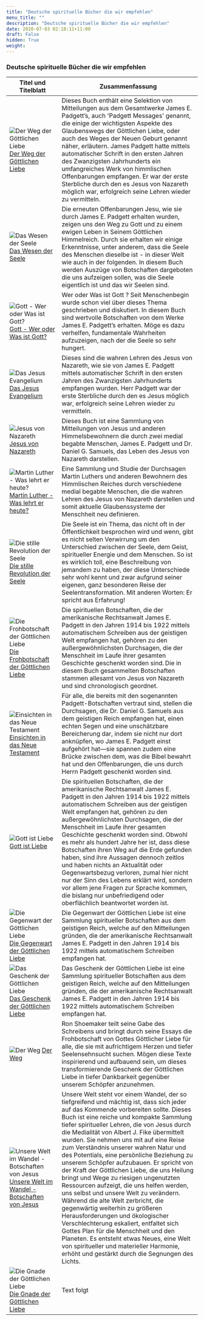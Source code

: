 ```yaml
---
title: "Deutsche spirituelle Bücher die wir empfehlen"
menu_title: ""
description: "Deutsche spirituelle Bücher die wir empfehlen"
date: 2020-07-03 02:18:11+11:00
draft: False
hidden: True
weight:
---
```

### Deutsche spirituelle Bücher die wir empfehlen

**Titel und Titelblatt** | **Zusammenfassung**
---|---
![Der Weg der Göttlichen Liebe](/sonstiges/empfehlenswerte-buecher/der-weg-der-goettlichen-liebe-book-cover-small.jpg/) [Der Weg der Göttlichen Liebe][def1] | Dieses Buch enthält eine Selektion von Mitteilungen aus dem Gesamtwerke James E. Padgett’s, auch 'Padgett Messages' genannt, die einige der wichtigsten Aspekte des Glaubenswegs der Göttlichen Liebe, oder auch des Weges der Neuen Geburt genannt näher, erläutern. James Padgett hatte mittels automatischer Schrift in den ersten Jahren des Zwanzigsten Jahrhunderts ein umfangreiches Werk von himmlischen Offenbarungen empfangen. Er war der erste Sterbliche durch den es Jesus von Nazareth möglich war, erfolgreich seine Lehren wieder zu vermitteln.
![Das Wesen der Seele](/sonstiges/empfehlenswerte-buecher/das-wesen-der-seele-book-cover-small.jpg/) [Das Wesen der Seele][def2] | Die erneuten Offenbarungen Jesu, wie sie durch James E. Padgett erhalten wurden, zeigen uns den Weg zu Gott und zu einem ewigen Leben in Seinem Göttlichen Himmelreich. Durch sie erhalten wir einige Erkenntnisse, unter anderem, dass die Seele des Menschen dieselbe ist - in dieser Welt wie auch in der folgenden. In diesem Buch werden Auszüge von Botschaften dargeboten die uns aufzeigen sollen, was die Seele eigentlich ist und das wir Seelen sind.
![Gott - Wer oder Was ist Gott?](/sonstiges/empfehlenswerte-buecher/gott-wer-oder-was-ist-gott-book-cover-small.jpg/) [Gott - Wer oder Was ist Gott?][def3] | Wer oder Was ist Gott ? Seit Menschenbegin wurde schon viel über dieses Thema geschrieben und diskutiert. In diesem Buch sind wertvolle Botschaften von dem Werke James E. Padgett’s erhalten. Möge es dazu verhelfen, fundamentale Wahrheiten aufzuzeigen, nach der die Seele so sehr hungert.
![Das Jesus Evangelium](/sonstiges/empfehlenswerte-buecher/das-jesus-evangelium-book-cover-small.jpg/) [Das Jesus Evangelium][def4] | Dieses sind die wahren Lehren des Jesus von Nazareth, wie sie von James E. Padgett mittels automatischer Schrift in den ersten Jahren des Zwanzigsten Jahrhunderts empfangen wurden. Herr Padgett war der erste Sterbliche durch den es Jesus möglich war, erfolgreich seine Lehren wieder zu vermitteln.
![Jesus von Nazareth](/sonstiges/empfehlenswerte-buecher/jesus-von-nazareth-book-cover-small.jpg/) [Jesus von Nazareth][def5] | Dieses Buch ist eine Sammlung von Mitteilungen von Jesus und anderen Himmelsbewohnern die durch zwei medial begabte Menschen, James E. Padgett und Dr. Daniel G. Samuels, das Leben des Jesus von Nazareth darstellen.
![Martin Luther - Was lehrt er heute?](/sonstiges/empfehlenswerte-buecher/martin-luther-was-lehrt-er-heute-book-cover-small.jpg/) [Martin Luther - Was lehrt er heute?][def6] | Eine Sammlung und Studie der Durchsagen Martin Luthers und anderen Bewohnern des Himmlischen Reiches durch verschiedene medial begabte Menschen, die die wahren Lehren des Jesus von Nazareth darstellen und somit aktuelle Glaubenssysteme der Menschheit neu definieren.
![Die stille Revolution der Seele](/sonstiges/empfehlenswerte-buecher/die-stille-revolution-book-cover-small.jpg/) [Die stille Revolution der Seele][def7] | Die Seele ist ein Thema, das nicht oft in der Öffentlichkeit besprochen wird und wenn, gibt es nicht selten Verwirrung um den Unterschied zwischen der Seele, dem Geist, spiritueller Energie und dem Menschen. So ist es wirklich toll, eine Beschreibung von jemandem zu haben, der diese Unterschiede sehr wohl kennt und zwar aufgrund seiner eigenen, ganz besonderen Reise der Seelentransformation. Mit anderen Worten: Er spricht aus Erfahrung!
![Die Frohbotschaft der Göttlichen Liebe](/sonstiges/empfehlenswerte-buecher/die-frohbotschaft-der-goettlichen-liebe-book-cover-small.jpg/) [Die Frohbotschaft der Göttlichen Liebe][def8] | Die spirituellen Botschaften, die der amerikanische Rechtsanwalt James E. Padgett in den Jahren 1914 bis 1922 mittels automatischem Schreiben aus der geistigen Welt empfangen hat, gehören zu den außergewöhnlichsten Durchsagen, die der Menschheit im Laufe ihrer gesamten Geschichte geschenkt worden sind. Die in diesem Buch gesammelten Botschaften stammen allesamt von Jesus von Nazareth und sind chronologisch geordnet.
![Einsichten in das Neue Testament](/sonstiges/empfehlenswerte-buecher/einsichten-in-das-neue-testament-book-cover-small.jpg/) [Einsichten in das Neue Testament][def9] | Für alle, die bereits mit den sogenannten Padgett-Botschaften vertraut sind, stellen die Durchsagen, die Dr. Daniel G. Samuels aus dem geistigen Reich empfangen hat, einen echten Segen und eine unschätzbare Bereicherung dar, indem sie nicht nur dort anknüpfen, wo James E. Padgett einst aufgehört hat—sie spannen zudem eine Brücke zwischen dem, was die Bibel bewahrt hat und den Offenbarungen, die uns durch Herrn Padgett geschenkt worden sind.
![Gott ist Liebe](/sonstiges/empfehlenswerte-buecher/gott-ist-liebe-book-cover-small.jpg/) [Gott ist Liebe][def10] | Die spirituellen Botschaften, die der amerikanische Rechtsanwalt James E. Padgett in den Jahren 1914 bis 1922 mittels automatischem Schreiben aus der geistigen Welt empfangen hat, gehören zu den außergewöhnlichsten Durchsagen, die der Menschheit im Laufe ihrer gesamten Geschichte geschenkt worden sind. Obwohl es mehr als hundert Jahre her ist, dass diese Botschaften ihren Weg auf die Erde gefunden haben, sind ihre Aussagen dennoch zeitlos und haben nichts an Aktualität oder Gegenwartsbezug verloren, zumal hier nicht nur der Sinn des Lebens erklärt wird, sondern vor allem jene Fragen zur Sprache kommen, die bislang nur unbefriedigend oder oberflächlich beantwortet worden ist.
![Die Gegenwart der Göttlichen Liebe](/sonstiges/empfehlenswerte-buecher/die-gegenwart-der-goettlichen-liebe.jpg) [Die Gegenwart der Göttlichen Liebe][def11] | Die Gegenwart der Göttlichen Liebe ist eine Sammlung spiritueller Botschaften aus dem geistigen Reich, welche auf den Mitteilungen gründen, die der amerikanische Rechtsanwalt James E. Padgett in den Jahren 1914 bis 1922 mittels automatischem Schreiben empfangen hat.
![Das Geschenk der Göttlichen Liebe](/sonstiges/empfehlenswerte-buecher/das-geschenk-der-goettlichen-liebe-cover-small.jpg) [Das Geschenk der Göttlichen Liebe][def12] | Das Geschenk der Göttlichen Liebe ist eine Sammlung spiritueller Botschaften aus dem geistigen Reich, welche auf den Mitteilungen gründen, die der amerikanische Rechtsanwalt James E. Padgett in den Jahren 1914 bis 1922 mittels automatischem Schreiben empfangen hat.
![Der Weg](/sonstiges/empfehlenswerte-buecher/der-weg-cover-small.jpg) [Der Weg][def13] | Ron Shoemaker teilt seine Gabe des Schreibens und bringt durch seine Essays die Frohbotschaft von Gottes Göttlicher Liebe für alle, die sie mit aufrichtigem Herzen und tiefer Seelensehnsucht suchen. Mögen diese Texte inspirierend und aufbauend sein, um dieses transformierende Geschenk der Göttlichen Liebe in tiefer Dankbarkeit gegenüber unserem Schöpfer anzunehmen.
![Unsere Welt im Wandel - Botschaften von Jesus](/sonstiges/empfehlenswerte-buecher/unsere-welt-im-wandel-band-1.png) [Unsere Welt im Wandel - Botschaften von Jesus][def14] | Unsere Welt steht vor einem Wandel, der so tiefgreifend und mächtig ist, dass sich jeder auf das Kommende vorbereiten sollte. Dieses Buch ist eine reiche und kompakte Sammlung tiefer spiritueller Lehren, die von Jesus durch die Medialität von Albert J. Fike übermittelt wurden. Sie nehmen uns mit auf eine Reise zum Verständnis unserer wahren Natur und des Potentials, eine persönliche Beziehung zu unserem Schöpfer aufzubauen. Er spricht von der Kraft der Göttlichen Liebe, die uns Heilung bringt und Wege zu riesigen ungenutzten Ressourcen aufzeigt, die uns helfen werden, uns selbst und unsere Welt zu verändern. Während die alte Welt zerbricht, die gegenwärtig weiterhin zu größeren Herausforderungen und ökologischer Verschlechterung eskaliert, entfaltet sich Gottes Plan für die Menschheit und den Planeten. Es entsteht etwas Neues, eine Welt von spiritueller und materieller Harmonie, erhöht und gestärkt durch die Segnungen des Lichts.
![Die Gnade der Göttlichen Liebe](/sonstiges/empfehlenswerte-buecher/titelbild-die-gnade-der-goettlichen-liebe.jpg) [Die Gnade der Göttlichen Liebe][def15] | Text folgt

[def1]: /sonstiges/empfehlenswerte-buecher/der-weg-der-goettlichen-liebe.pdf/
[def2]: /sonstiges/empfehlenswerte-buecher/das-wesen-der-seele.pdf/
[def3]: /sonstiges/empfehlenswerte-buecher/gott-wer-oder-was-ist-gott.pdf/
[def4]: /sonstiges/empfehlenswerte-buecher/das-jesus-evangelium.pdf/
[def5]: /sonstiges/empfehlenswerte-buecher/jesus-von-nazareth.pdf/
[def6]: /sonstiges/empfehlenswerte-buecher/martin-luther-was-lehrt-er-heute.pdf/
[def7]: /sonstiges/empfehlenswerte-buecher/die-stille-revolution-al-fike.pdf/
[def8]: /sonstiges/empfehlenswerte-buecher/die-frohbotschaft-der-goettlichen-liebe.pdf/
[def9]: /sonstiges/empfehlenswerte-buecher/einsichten-in-das-neue-testament.pdf/
[def10]: /sonstiges/empfehlenswerte-buecher/gott-ist-liebe.pdf/
[def11]: /sonstiges/empfehlenswerte-buecher/die-gegenwart-der-goettlichen-liebe.pdf/
[def12]: /sonstiges/empfehlenswerte-buecher/das-geschenk-der-goettlichen-liebe.pdf/
[def13]: /sonstiges/empfehlenswerte-buecher/der-weg.pdf/
[def14]: /sonstiges/empfehlenswerte-buecher/unsere-welt-im-wandel-band-1-version-2.pdf/
[def15]: /sonstiges/empfehlenswerte-buecher/die-gnade-der-goettlichen-liebe.pdf/
